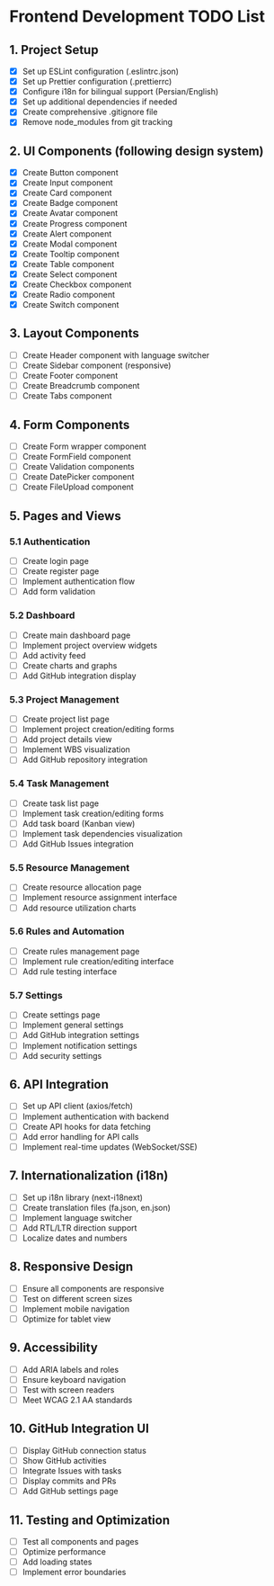 # Frontend Development TODO List

## 1. Project Setup
- [x] Set up ESLint configuration (.eslintrc.json)
- [x] Set up Prettier configuration (.prettierrc)
- [x] Configure i18n for bilingual support (Persian/English)
- [x] Set up additional dependencies if needed
- [x] Create comprehensive .gitignore file
- [x] Remove node_modules from git tracking

## 2. UI Components (following design system)
- [x] Create Button component
- [x] Create Input component
- [x] Create Card component
- [x] Create Badge component
- [x] Create Avatar component
- [x] Create Progress component
- [x] Create Alert component
- [x] Create Modal component
- [x] Create Tooltip component
- [x] Create Table component
- [x] Create Select component
- [x] Create Checkbox component
- [x] Create Radio component
- [x] Create Switch component

## 3. Layout Components
- [ ] Create Header component with language switcher
- [ ] Create Sidebar component (responsive)
- [ ] Create Footer component
- [ ] Create Breadcrumb component
- [ ] Create Tabs component

## 4. Form Components
- [ ] Create Form wrapper component
- [ ] Create FormField component
- [ ] Create Validation components
- [ ] Create DatePicker component
- [ ] Create FileUpload component

## 5. Pages and Views

### 5.1 Authentication
- [ ] Create login page
- [ ] Create register page
- [ ] Implement authentication flow
- [ ] Add form validation

### 5.2 Dashboard
- [ ] Create main dashboard page
- [ ] Implement project overview widgets
- [ ] Add activity feed
- [ ] Create charts and graphs
- [ ] Add GitHub integration display

### 5.3 Project Management
- [ ] Create project list page
- [ ] Implement project creation/editing forms
- [ ] Add project details view
- [ ] Implement WBS visualization
- [ ] Add GitHub repository integration

### 5.4 Task Management
- [ ] Create task list page
- [ ] Implement task creation/editing forms
- [ ] Add task board (Kanban view)
- [ ] Implement task dependencies visualization
- [ ] Add GitHub Issues integration

### 5.5 Resource Management
- [ ] Create resource allocation page
- [ ] Implement resource assignment interface
- [ ] Add resource utilization charts

### 5.6 Rules and Automation
- [ ] Create rules management page
- [ ] Implement rule creation/editing interface
- [ ] Add rule testing interface

### 5.7 Settings
- [ ] Create settings page
- [ ] Implement general settings
- [ ] Add GitHub integration settings
- [ ] Implement notification settings
- [ ] Add security settings

## 6. API Integration
- [ ] Set up API client (axios/fetch)
- [ ] Implement authentication with backend
- [ ] Create API hooks for data fetching
- [ ] Add error handling for API calls
- [ ] Implement real-time updates (WebSocket/SSE)

## 7. Internationalization (i18n)
- [ ] Set up i18n library (next-i18next)
- [ ] Create translation files (fa.json, en.json)
- [ ] Implement language switcher
- [ ] Add RTL/LTR direction support
- [ ] Localize dates and numbers

## 8. Responsive Design
- [ ] Ensure all components are responsive
- [ ] Test on different screen sizes
- [ ] Implement mobile navigation
- [ ] Optimize for tablet view

## 9. Accessibility
- [ ] Add ARIA labels and roles
- [ ] Ensure keyboard navigation
- [ ] Test with screen readers
- [ ] Meet WCAG 2.1 AA standards

## 10. GitHub Integration UI
- [ ] Display GitHub connection status
- [ ] Show GitHub activities
- [ ] Integrate Issues with tasks
- [ ] Display commits and PRs
- [ ] Add GitHub settings page

## 11. Testing and Optimization
- [ ] Test all components and pages
- [ ] Optimize performance
- [ ] Add loading states
- [ ] Implement error boundaries
